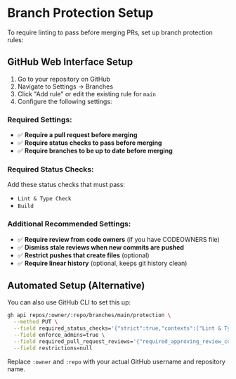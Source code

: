 # Branch Protection Setup

To require linting to pass before merging PRs, set up branch protection rules:

## GitHub Web Interface Setup

1. Go to your repository on GitHub
2. Navigate to Settings → Branches
3. Click "Add rule" or edit the existing rule for `main`
4. Configure the following settings:

### Required Settings:
- ✅ **Require a pull request before merging**
- ✅ **Require status checks to pass before merging**
- ✅ **Require branches to be up to date before merging**

### Required Status Checks:
Add these status checks that must pass:
- `Lint & Type Check`
- `Build`

### Additional Recommended Settings:
- ✅ **Require review from code owners** (if you have CODEOWNERS file)
- ✅ **Dismiss stale reviews when new commits are pushed**
- ✅ **Restrict pushes that create files** (optional)
- ✅ **Require linear history** (optional, keeps git history clean)

## Automated Setup (Alternative)

You can also use GitHub CLI to set this up:

```bash
gh api repos/:owner/:repo/branches/main/protection \
  --method PUT \
  --field required_status_checks='{"strict":true,"contexts":["Lint & Type Check","Build"]}' \
  --field enforce_admins=true \
  --field required_pull_request_reviews='{"required_approving_review_count":1}' \
  --field restrictions=null
```

Replace `:owner` and `:repo` with your actual GitHub username and repository name.
